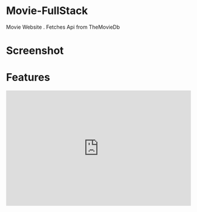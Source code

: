 # Movie-FullStack
Movie Website . Fetches Api from TheMovieDb

# Screenshot

# Features

<div style="position: relative; padding-bottom: 62.5%; height: 0;"><iframe src="https://www.loom.com/embed/a5cbb26814c244189c3461033750d60d" frameborder="0" webkitallowfullscreen mozallowfullscreen allowfullscreen style="position: absolute; top: 0; left: 0; width: 100%; height: 100%;"></iframe></div>
